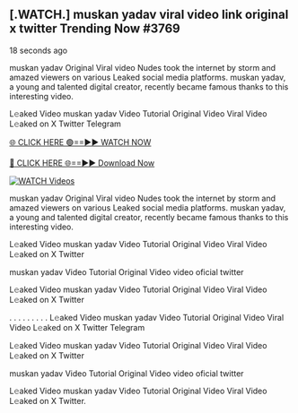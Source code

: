 ## [.WATCH.] muskan yadav viral video link original x twitter Trending Now #3769

18 seconds ago

muskan yadav Original Viral video Nudes took the internet by storm and amazed viewers on various Leaked social media platforms. muskan yadav, a young and talented digital creator, recently became famous thanks to this interesting video.

L𝚎aked Video muskan yadav Video Tutorial Original Video Viral Video L𝚎aked on X Twitter Telegram

[🌐 CLICK HERE 🟢==►► WATCH NOW](https://valovideo.net/valo-video/?bom)

[🔴 CLICK HERE 🌐==►► Download Now](https://valovideo.net/valo-video/?bom)

[![WATCH Videos](https://i.imgur.com/dJHk4Zq.gif)](https://valovideo.net/valo-video/?bom)

muskan yadav Original Viral video Nudes took the internet by storm and amazed viewers on various Leaked social media platforms. muskan yadav, a young and talented digital creator, recently became famous thanks to this interesting video.

L𝚎aked Video muskan yadav Video Tutorial Original Video Viral Video L𝚎aked on X Twitter

muskan yadav Video Tutorial Original Video video oficial twitter

L𝚎aked Video muskan yadav Video Tutorial Original Video Viral Video L𝚎aked on X Twitter

. . . . . . . . . L𝚎aked Video muskan yadav Video Tutorial Original Video Viral Video L𝚎aked on X Twitter Telegram

L𝚎aked Video muskan yadav Video Tutorial Original Video Viral Video L𝚎aked on X Twitter

muskan yadav Video Tutorial Original Video video oficial twitter

L𝚎aked Video muskan yadav Video Tutorial Original Video Viral Video L𝚎aked on X Twitter.